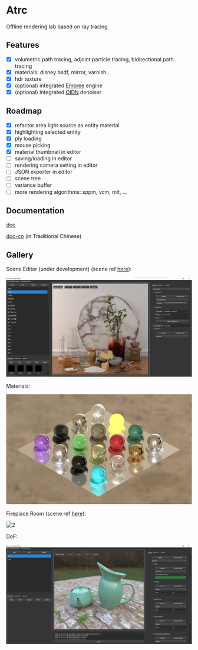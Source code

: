 # Atrc

Offline rendering lab based on ray tracing

## Features

- [x] volumetric path tracing, adjoint particle tracing, bidirectional path tracing
- [x] materials: disney bsdf, mirror, varnish...
- [x] hdr texture
- [x] (optional) integrated [Embree](https://github.com/embree/embree) engine
- [x] (optional) integrated [OIDN](https://github.com/OpenImageDenoise/oidn) denoiser

## Roadmap

- [x] refactor area light source as entity material
- [x] highlighting selected entity
- [x] ply loading
- [x] mouse picking
- [x] material thumbnail in editor
- [ ] saving/loading in editor
- [ ] rendering camera setting in editor
- [ ] JSON exporter in editor
- [ ] scene tree
- [ ] variance buffer
- [ ] more rendering algorithms: sppm, vcm, mlt, ...

## Documentation

[doc](https://airguanz.github.io/atrc_doc/doc.html)

[doc-cn](https://airguanz.github.io/atrc_doc/doc-cn.html) (in Traditional Chinese)

## Gallery

Scene Editor (under development) (scene ref [here](https://luxcorerender.org/download/)):

![0](./doc/gallery/editor.png)

Materials:

![1](./doc/gallery/materials.png)

Fireplace Room (scene ref [here](http://casual-effects.com/data/index.html)):

![2](./doc/gallery/fireplace.png)

DoF:

![3](./doc/gallery/dof.png)
